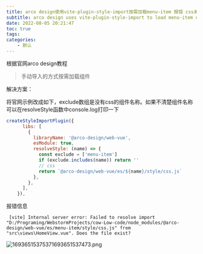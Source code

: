 ```yaml
---
title: arco design使用vite-plugin-style-import按需加载menu-item 报错 css未找到
subtitle: arco design uses vite-plugin-style-import to load menu-item on demand and reports an error css not found
date: 2022-08-05 20:21:47
toc: true
tags: 
categories: 
    - 默认
---
```


 根据官网arco design教程

> 手动导入的方式按需加载组件

解决方案：

将官网示例改成如下，exclude数组是没有css的组件名称。如果不清楚组件名称可以在resolveStyle函数中console.log打印一下

```javascript
createStyleImportPlugin({
      libs: [
        {
          libraryName: '@arco-design/web-vue',
          esModule: true,
          resolveStyle: (name) => {
            const exclude = ['menu-item']
            if (exclude.includes(name)) return ''
            // css
            return `@arco-design/web-vue/es/${name}/style/css.js`
          },
        },
      ],
    }),
```



报错信息

```
 [vite] Internal server error: Failed to resolve import "D:/Programing/WebstormProjects/cow-Low-code/node_modules/@arco-design/web-vue/es/menu-item/style/css.js" from "src\views\HomeView.vue". Does the file exist?
```



![16936515375371693651537473.png](https://raw.githubusercontent.com/james-curtis/james-curtis.github.io/static/images/16936515375371693651537473.png)